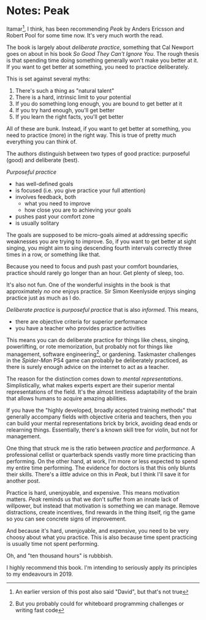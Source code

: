 # Notes: Peak

Itamar[^2], I think, has been recommending _Peak_ by Anders Ericsson
and Robert Pool for some time now. It's very much worth the read.

The book is largely about _deliberate practice_, something that Cal Newport
goes on about in his book _So Good They Can't Ignore You_. The rough thesis is
that spending time doing something generally won't make you better at it. If
you want to get better at something, you need to practice deliberately.

This is set against several myths:

 1. There's such a thing as "natural talent"
 2. There is a hard, intrinsic limit to your potential
 3. If you do something long enough, you are bound to get better at it
 4. If you try hard enough, you'll get better
 5. If you learn the right facts, you'll get better

All of these are bunk. Instead, if you want to get better at something, you
need to practice (more) in the right way. This is true of pretty much
everything you can think of.

The authors distinguish between two types of good practice: purposeful (good)
and deliberate (best).

_Purposeful practice_

* has well-defined goals
* is focused (i.e. you give practice your full attention)
* involves feedback, both
  * what you need to improve
  * how close you are to achieving your goals
* pushes past your comfort zone
* is usually solitary

The goals are supposed to be micro-goals aimed at addressing specific
weaknesses you are trying to improve. So, if you want to get better at sight
singing, you might aim to sing descending fourth intervals correctly three
times in a row, or something like that.

Because you need to focus and push past your comfort boundaries, practice
should rarely go longer than an hour. Get plenty of sleep, too.

It's also not fun. One of the wonderful insights in the book is that
approximately _no one_ enjoys practice. Sir Simon Keenlyside enjoys singing
practice just as much as I do.

_Deliberate practice_ is _purposeful practice_ that is also _informed_. This
means,

* there are objective criteria for superior performance
* you have a teacher who provides practice activities

This means you can do deliberate practice for things like chess, singing,
powerlifting, or rote memorization, but probably not for things like
management, software engineering[^1], or gardening. Taskmaster challenges in
the _Spider-Man_ PS4 game can probably be deliberately practiced, as there is
surely enough advice on the internet to act as a teacher.

The reason for the distinction comes down to _mental representations_.
Simplistically, what makes experts expert are their superior mental
representations of the field. It's the almost limitless adaptability of the
brain that allows humans to acquire amazing abilities.

If you have the "highly developed, broadly accepted training methods" that
generally accompany fields with objective criteria and teachers, then you can
build your mental representations brick by brick, avoiding dead ends or
relearning things. Essentially, there's a known skill tree for violin, but not
for management.

One thing that struck me is the ratio between _practice_ and _performance_. A
professional cellist or quarterback spends vastly more time practicing than
performing. On the other hand, at work, I'm more or less expected to spend my
entire time performing. The evidence for doctors is that this only blunts
their skills. There's a _little_ advice on this in _Peak_, but I think I'll
save it for another post.

Practice is hard, unenjoyable, and expensive. This means motivation matters.
_Peak_ reminds us that we don't suffer from an innate lack of willpower, but
instead that motivation is something we can manage. Remove distractions,
create incentives, find rewards in the thing itself, rig the game so you can
see concrete signs of improvement.

And because it's hard, unenjoyable, and expensive, you need to be very choosy
about what you practice. This is also because time spent practicing is usually
time not spent performing.

Oh, and "ten thousand hours" is rubbbish.

I highly recommend this book. I'm intending to seriously apply its principles
to my endeavours in 2019.

[^1]: But you probably could for whiteboard programming challenges or writing fast code
[^2]: An earlier version of this post also said "David", but that's not true
